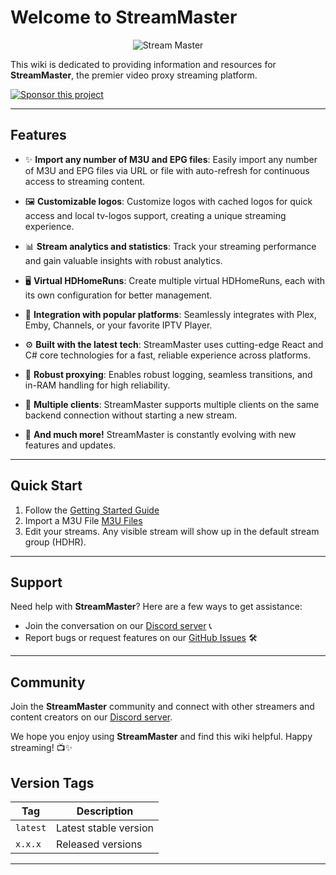 # Welcome to StreamMaster

<p align="center">
  <img src="assets/sm_logo.png" alt="Stream Master" />
</p>

This wiki is dedicated to providing information and resources for **StreamMaster**, the premier video proxy streaming platform.

[![Sponsor this project](https://img.shields.io/badge/Sponsor-%E2%9D%A4-pink)](https://www.patreon.com/user?u=52683080)

---

## Features

- ✨ **Import any number of M3U and EPG files**: Easily import any number of M3U and EPG files via URL or file with auto-refresh for continuous access to streaming content.
- 🖼️ **Customizable logos**: Customize logos with cached logos for quick access and local tv-logos support, creating a unique streaming experience.

- 📊 **Stream analytics and statistics**: Track your streaming performance and gain valuable insights with robust analytics.

- 🖥️ **Virtual HDHomeRuns**: Create multiple virtual HDHomeRuns, each with its own configuration for better management.

- 🔗 **Integration with popular platforms**: Seamlessly integrates with Plex, Emby, Channels, or your favorite IPTV Player.

- ⚙️ **Built with the latest tech**: StreamMaster uses cutting-edge React and C# core technologies for a fast, reliable experience across platforms.

- 🚀 **Robust proxying**: Enables robust logging, seamless transitions, and in-RAM handling for high reliability.

- 👥 **Multiple clients**: StreamMaster supports multiple clients on the same backend connection without starting a new stream.

- 🎉 **And much more!** StreamMaster is constantly evolving with new features and updates.

---

## Quick Start

1. Follow the [Getting Started Guide](GettingStarted)
2. Import a M3U File [M3U Files](M3U)
3. Edit your streams. Any visible stream will show up in the default stream group (HDHR).

---

## Support

Need help with **StreamMaster**? Here are a few ways to get assistance:

- Join the conversation on our [Discord server](https://discord.gg/gFz7EtHhG2) 📞
- Report bugs or request features on our [GitHub Issues](https://github.com/SenexCrenshaw/StreamMaster/issues) 🛠️

---

## Community

Join the **StreamMaster** community and connect with other streamers and content creators on our [Discord server](https://discord.gg/gFz7EtHhG2).

We hope you enjoy using **StreamMaster** and find this wiki helpful. Happy streaming! 📺✨

## Version Tags

| Tag      | Description           |
| -------- | --------------------- |
| `latest` | Latest stable version |
| `x.x.x`  | Released versions     |

---
